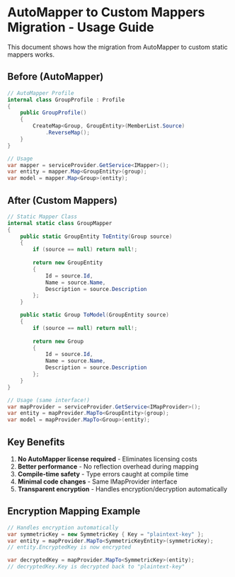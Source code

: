 # AutoMapper to Custom Mappers Migration - Usage Guide

This document shows how the migration from AutoMapper to custom static mappers works.

## Before (AutoMapper)

```csharp
// AutoMapper Profile
internal class GroupProfile : Profile
{
    public GroupProfile()
    {
        CreateMap<Group, GroupEntity>(MemberList.Source)
            .ReverseMap();
    }
}

// Usage
var mapper = serviceProvider.GetService<IMapper>();
var entity = mapper.Map<GroupEntity>(group);
var model = mapper.Map<Group>(entity);
```

## After (Custom Mappers)

```csharp
// Static Mapper Class
internal static class GroupMapper
{
    public static GroupEntity ToEntity(Group source)
    {
        if (source == null) return null!;
        
        return new GroupEntity
        {
            Id = source.Id,
            Name = source.Name,
            Description = source.Description
        };
    }

    public static Group ToModel(GroupEntity source)
    {
        if (source == null) return null!;
        
        return new Group
        {
            Id = source.Id,
            Name = source.Name,
            Description = source.Description
        };
    }
}

// Usage (same interface!)
var mapProvider = serviceProvider.GetService<IMapProvider>();
var entity = mapProvider.MapTo<GroupEntity>(group);
var model = mapProvider.MapTo<Group>(entity);
```

## Key Benefits

1. **No AutoMapper license required** - Eliminates licensing costs
2. **Better performance** - No reflection overhead during mapping
3. **Compile-time safety** - Type errors caught at compile time
4. **Minimal code changes** - Same IMapProvider interface
5. **Transparent encryption** - Handles encryption/decryption automatically

## Encryption Mapping Example

```csharp
// Handles encryption automatically
var symmetricKey = new SymmetricKey { Key = "plaintext-key" };
var entity = mapProvider.MapTo<SymmetricKeyEntity>(symmetricKey);
// entity.EncryptedKey is now encrypted

var decryptedKey = mapProvider.MapTo<SymmetricKey>(entity);
// decryptedKey.Key is decrypted back to "plaintext-key"
```